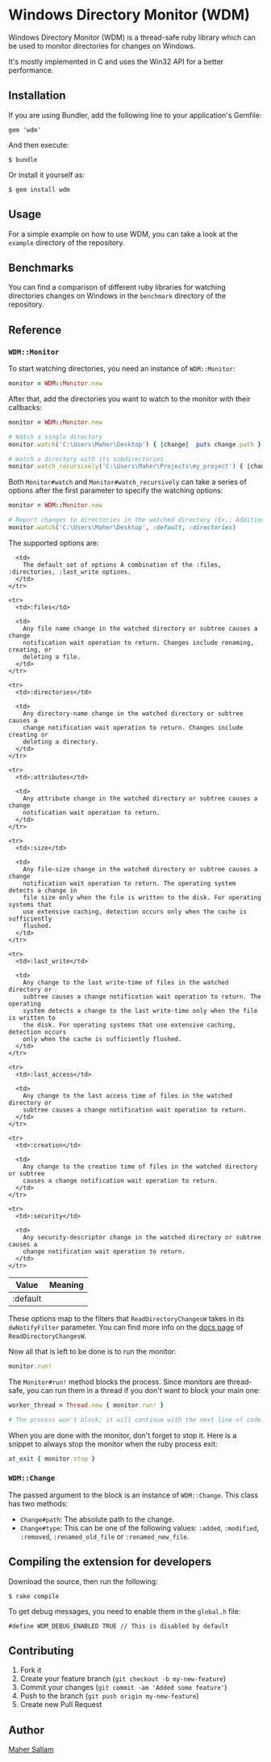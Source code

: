 # Windows Directory Monitor (WDM)

Windows Directory Monitor (WDM) is a thread-safe ruby library which can be used to monitor directories for changes on Windows.

It's mostly implemented in C and uses the Win32 API for a better performance.

## Installation

If you are using Bundler, add the following line to your application's Gemfile:

    gem 'wdm'

And then execute:

    $ bundle

Or install it yourself as:

    $ gem install wdm

## Usage

For a simple example on how to use WDM, you can take a look at the `example` directory of the repository.

## Benchmarks

You can find a comparison of different ruby libraries for watching directories changes on Windows in the `benchmark` directory of the repository.

## Reference

### `WDM::Monitor`

To start watching directories, you need an instance of `WDM::Monitor`:

```ruby
monitor = WDM::Monitor.new
```

After that, add the directories you want to watch to the monitor with their callbacks:

```ruby
monitor = WDM::Monitor.new

# Watch a single directory
monitor.watch('C:\Users\Maher\Desktop') { |change|  puts change.path }

# Watch a directory with its subdirectories
monitor.watch_recursively('C:\Users\Maher\Projects\my_project') { |change|  puts change.path }
```

Both `Monitor#watch` and `Monitor#watch_recursively` can take a series of options after the first parameter to specify the watching options:

```ruby
monitor = WDM::Monitor.new

# Report changes to directories in the watched directory (Ex.: Addition of an empty directory)
monitor.watch('C:\Users\Maher\Desktop', :default, :directories)
```

The supported options are:

<table>
  <thead>
    <tr>
      <th>Value</th>
      <th>Meaning</th>
    </tr>
  </thead>
  <tbody>
    <tr>
      <td>:default</td>

      <td>
        The default set of options A combination of the :files, :directories, :last_write options.
      </td>
    </tr>
    
    <tr>
      <td>:files</td>

      <td>
        Any file name change in the watched directory or subtree causes a change
        notification wait operation to return. Changes include renaming, creating, or
        deleting a file.
      </td>
    </tr>

    <tr>
      <td>:directories</td>

      <td>
        Any directory-name change in the watched directory or subtree causes a
        change notification wait operation to return. Changes include creating or
        deleting a directory.
      </td>
    </tr>

    <tr>
      <td>:attributes</td>

      <td>
        Any attribute change in the watched directory or subtree causes a change
        notification wait operation to return.
      </td>
    </tr>

    <tr>
      <td>:size</td>

      <td>
        Any file-size change in the watched directory or subtree causes a change
        notification wait operation to return. The operating system detects a change in
        file size only when the file is written to the disk. For operating systems that
        use extensive caching, detection occurs only when the cache is sufficiently
        flushed.
      </td>
    </tr>

    <tr>
      <td>:last_write</td>

      <td>
        Any change to the last write-time of files in the watched directory or
        subtree causes a change notification wait operation to return. The operating
        system detects a change to the last write-time only when the file is written to
        the disk. For operating systems that use extensive caching, detection occurs
        only when the cache is sufficiently flushed.
      </td>
    </tr>

    <tr>
      <td>:last_access</td>

      <td>
        Any change to the last access time of files in the watched directory or
        subtree causes a change notification wait operation to return.
      </td>
    </tr>

    <tr>
      <td>:creation</td>

      <td>
        Any change to the creation time of files in the watched directory or subtree
        causes a change notification wait operation to return.
      </td>
    </tr>

    <tr>
      <td>:security</td>

      <td>
        Any security-descriptor change in the watched directory or subtree causes a
        change notification wait operation to return.
      </td>
    </tr>
  </tbody>
</table>

These options map to the filters that `ReadDirectoryChangesW` takes in its `dwNotifyFilter` parameter. You can find more info on the [docs page](http://msdn.microsoft.com/en-us/library/windows/desktop/aa365465.aspx) of `ReadDirectoryChangesW`. 

Now all that is left to be done is to run the monitor:

```ruby
monitor.run!
```

The `Monitor#run!` method blocks the process. Since monitors are thread-safe, you can run them in a thread if you don't want to block your main one:

```ruby
worker_thread = Thread.new { monitor.run! }

# The process won't block; it will continue with the next line of code...
```

When you are done with the monitor, don't forget to stop it. Here is a snippet to always stop the monitor when the ruby process exit:

```ruby
at_exit { monitor.stop }
```

### `WDM::Change`

The passed argument to the block is an instance of `WDM::Change`. This class has two methods: 

- `Change#path`: The absolute path to the change.
- `Change#type`: This can be one of the following values: `:added`, `:modified`, `:removed`, `:renamed_old_file` or `:renamed_new_file`.

## Compiling the extension for developers

Download the source, then run the following:

	$ rake compile

To get debug messages, you need to enable them in the `global.h` file:

	#define WDM_DEBUG_ENABLED TRUE // This is disabled by default

## Contributing

1. Fork it
2. Create your feature branch (`git checkout -b my-new-feature`)
3. Commit your changes (`git commit -am 'Added some feature'`)
4. Push to the branch (`git push origin my-new-feature`)
5. Create new Pull Request

## Author

[Maher Sallam](https://github.com/Maher4Ever)